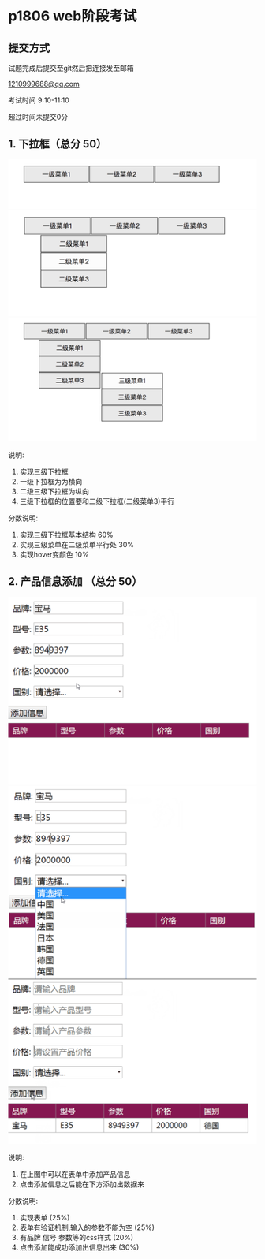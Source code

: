 # p1806 web阶段考试

## 提交方式
试题完成后提交至git然后把连接发至邮箱

1210999688@qq.com

考试时间 9:10-11:10

超过时间未提交0分

## 1. 下拉框（总分 50）

![](p1804_tmp/case2/1.png)
![](p1804_tmp/case2/2.png)
![](p1804_tmp/case2/3.png)

说明:

1. 实现三级下拉框
2. 一级下拉框为为横向
3. 二级三级下拉框为纵向
4. 三级下拉框的位置要和二级下拉框(二级菜单3)平行

分数说明:

1. 实现三级下拉框基本结构 60%
2. 实现三级菜单在二级菜单平行处 30%
3. 实现hover变颜色 10%

## 2. 产品信息添加 （总分 50）

![](p1804_tmp/case1/case4.png)
![](p1804_tmp/case1/case3.png)
![](p1804_tmp/case1/case2.png)

说明:

1. 在上图中可以在表单中添加产品信息
2. 点击添加信息之后能在下方添加出数据来

分数说明:

1. 实现表单 (25%)
2. 表单有验证机制,输入的参数不能为空 (25%)
3. 有品牌 信号 参数等的css样式 (20%)
3. 点击添加能成功添加出信息出来 (30%)









#### 
